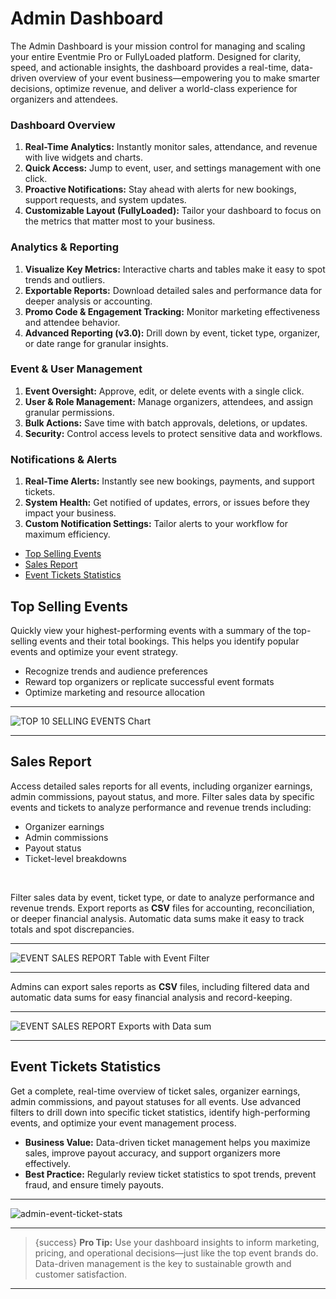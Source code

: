 # Admin Dashboard

The Admin Dashboard is your mission control for managing and scaling your entire Eventmie Pro or FullyLoaded platform. Designed for clarity, speed, and actionable insights, the dashboard provides a real-time, data-driven overview of your event business—empowering you to make smarter decisions, optimize revenue, and deliver a world-class experience for organizers and attendees.

### Dashboard Overview
1. **Real-Time Analytics:** Instantly monitor sales, attendance, and revenue with live widgets and charts.
2. **Quick Access:** Jump to event, user, and settings management with one click.
3. **Proactive Notifications:** Stay ahead with alerts for new bookings, support requests, and system updates.
4. **Customizable Layout (FullyLoaded):** Tailor your dashboard to focus on the metrics that matter most to your business.

### Analytics & Reporting
1. **Visualize Key Metrics:** Interactive charts and tables make it easy to spot trends and outliers.
2. **Exportable Reports:** Download detailed sales and performance data for deeper analysis or accounting.
3. **Promo Code & Engagement Tracking:** Monitor marketing effectiveness and attendee behavior.
4. **Advanced Reporting (v3.0):** Drill down by event, ticket type, organizer, or date range for granular insights.

### Event & User Management
1. **Event Oversight:** Approve, edit, or delete events with a single click.
2. **User & Role Management:** Manage organizers, attendees, and assign granular permissions.
3. **Bulk Actions:** Save time with batch approvals, deletions, or updates.
4. **Security:** Control access levels to protect sensitive data and workflows.

### Notifications & Alerts
1. **Real-Time Alerts:** Instantly see new bookings, payments, and support tickets.
2. **System Health:** Get notified of updates, errors, or issues before they impact your business.
3. **Custom Notification Settings:** Tailor alerts to your workflow for maximum efficiency.

- [Top Selling Events](#top-selling-events)
- [Sales Report](#sales-report)
- [Event Tickets Statistics](#event-tickets-statistics)


<a name="top-selling-events"></a>
## Top Selling Events

Quickly view your highest-performing events with a summary of the top-selling events and their total bookings. This helps you identify popular events and optimize your event strategy.

- Recognize trends and audience preferences
- Reward top organizers or replicate successful event formats
- Optimize marketing and resource allocation

---

![TOP 10 SELLING EVENTS Chart](/images/v3/Admin-panel-EP-image-3.webp "TOP 10 SELLING EVENTS Chart")

---

<a name="sales-report"></a>
## Sales Report

Access detailed sales reports for all events, including organizer earnings, admin commissions, payout status, and more. Filter sales data by specific events and tickets to analyze performance and revenue trends including:

- Organizer earnings
- Admin commissions
- Payout status
- Ticket-level breakdowns

<br>

Filter sales data by event, ticket type, or date to analyze performance and revenue trends. Export reports as **CSV** files for accounting, reconciliation, or deeper financial analysis. Automatic data sums make it easy to track totals and spot discrepancies.

---

![EVENT SALES REPORT Table with Event Filter](/images/v3/Export-sales-report-image-1.webp "EVENT SALES REPORT Table with Event & Tickets Filter")

---

Admins can export sales reports as **CSV** files, including filtered data and automatic data sums for easy financial analysis and record-keeping.

---

![EVENT SALES REPORT Exports with Data sum](/images/admin-sales-reports-csv.webp "EVENT SALES REPORT Exports with Data sum")

---

<a name="event-tickets-statistics"></a>
## Event Tickets Statistics

Get a complete, real-time overview of ticket sales, organizer earnings, admin commissions, and payout statuses for all events. Use advanced filters to drill down into specific ticket statistics, identify high-performing events, and optimize your event management process.

- **Business Value:** Data-driven ticket management helps you maximize sales, improve payout accuracy, and support organizers more effectively.
- **Best Practice:** Regularly review ticket statistics to spot trends, prevent fraud, and ensure timely payouts.

---

![admin-event-ticket-stats](/images/v3/Event-ticket-statistics-image-2.webp "admin-event-ticket-stats")

---

> {success} **Pro Tip:** Use your dashboard insights to inform marketing, pricing, and operational decisions—just like the top event brands do. Data-driven management is the key to sustainable growth and customer satisfaction.

---

